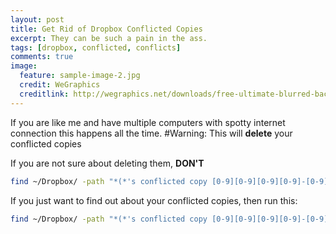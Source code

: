 ```yaml
---
layout: post
title: Get Rid of Dropbox Conflicted Copies
excerpt: They can be such a pain in the ass.
tags: [dropbox, conflicted, conflicts]
comments: true
image:
  feature: sample-image-2.jpg
  credit: WeGraphics
  creditlink: http://wegraphics.net/downloads/free-ultimate-blurred-background-pack/
---
```


If you are like me and have multiple computers with spotty internet connection this happens all the time.
#Warning: This will **delete** your conflicted copies

If you are not sure about deleting them, **DON'T**

```bash
find ~/Dropbox/ -path "*(*'s conflicted copy [0-9][0-9][0-9][0-9]-[0-9][0-9]-[0-9][0-9]*" -exec rm -f {} \;
```

If you just want to find out about your conflicted copies, then run this:

```bash
find ~/Dropbox/ -path "*(*'s conflicted copy [0-9][0-9][0-9][0-9]-[0-9][0-9]-[0-9][0-9]*" -print
```
